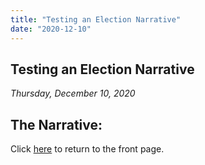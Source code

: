 ```yaml
---
title: "Testing an Election Narrative"
date: "2020-12-10"
---
```


## Testing an Election Narrative
*Thursday, December 10, 2020*

## The Narrative: 



Click [here](https://yanxifang.github.io/Gov-1347) to return to the front page.
